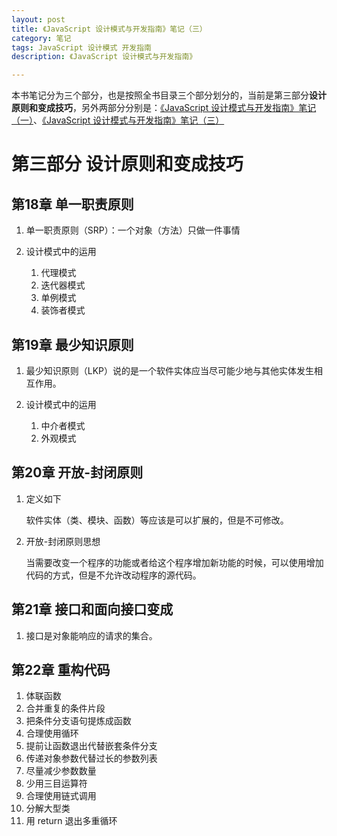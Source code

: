```yaml
---
layout: post
title: 《JavaScript 设计模式与开发指南》笔记（三）
category: 笔记
tags: JavaScript 设计模式 开发指南
description: 《JavaScript 设计模式与开发指南》

---
```


本书笔记分为三个部分，也是按照全书目录三个部分划分的，当前是第三部分**设计原则和变成技巧**，另外两部分分别是：[《JavaScript 设计模式与开发指南》笔记（一）](/2016/03/12javascript-design-pattern-1.html)、[《JavaScript 设计模式与开发指南》笔记（三）](/2016/03/13/javascript-design-pattern-2.html)


# 第三部分 设计原则和变成技巧

## 第18章 单一职责原则

1. 单一职责原则（SRP）：一个对象（方法）只做一件事情
2. 设计模式中的运用

	1. 代理模式
	2. 迭代器模式
	3. 单例模式
	4. 装饰者模式

## 第19章 最少知识原则

1. 最少知识原则（LKP）说的是一个软件实体应当尽可能少地与其他实体发生相互作用。
2. 设计模式中的运用

	1. 中介者模式
	2. 外观模式
	
## 第20章 开放-封闭原则

1. 定义如下

	软件实体（类、模块、函数）等应该是可以扩展的，但是不可修改。
	
2. 开放-封闭原则思想

	当需要改变一个程序的功能或者给这个程序增加新功能的时候，可以使用增加代码的方式，但是不允许改动程序的源代码。
	
## 第21章 接口和面向接口变成

1. 接口是对象能响应的请求的集合。

## 第22章 重构代码

1. 体联函数
2. 合并重复的条件片段
3. 把条件分支语句提炼成函数
4. 合理使用循环
5. 提前让函数退出代替嵌套条件分支
6. 传递对象参数代替过长的参数列表
7. 尽量减少参数数量
8. 少用三目运算符
9. 合理使用链式调用
10. 分解大型类
11. 用 return 退出多重循环